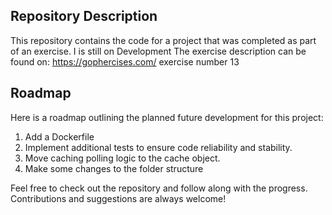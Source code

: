 ## Repository Description

This repository contains the code for a project that was completed as part of an exercise. I is still on Development
The exercise description can be found on: 
https://gophercises.com/ exercise number 13

## Roadmap

Here is a roadmap outlining the planned future development for this project:

1. Add a Dockerfile
2. Implement additional tests to ensure code reliability and stability.
3. Move caching polling logic to the cache object.
4. Make some changes to the folder structure

Feel free to check out the repository and follow along with the progress. Contributions and suggestions are always welcome!
